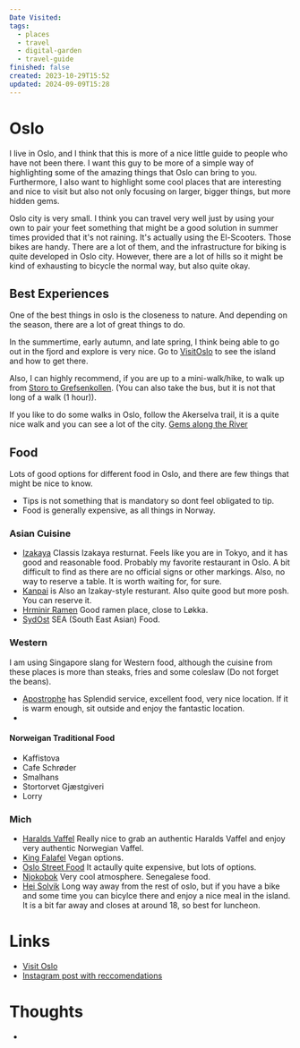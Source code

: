 ```yaml
---
Date Visited: 
tags:
  - places
  - travel
  - digital-garden
  - travel-guide
finished: false
created: 2023-10-29T15:52
updated: 2024-09-09T15:28
---
```

# Oslo
I live in Oslo, and I think that this is more of a nice little guide to people who have not been there.
I want this guy to be more of a simple way of highlighting some of the amazing things that Oslo can bring to you. Furthermore, I also want to highlight some cool places that are interesting and nice to visit but also not only focusing on larger, bigger things, but more hidden gems.

Oslo city is very small. I think you can travel very well just by using your own to pair your feet something that might be a good solution in summer times provided that it's not raining. It's actually using the El-Scooters. Those bikes are handy. There are a lot of them, and the infrastructure for biking is quite developed in Oslo city. However, there are a lot of hills so it might be kind of exhausting to bicycle the normal way, but also quite okay.


## Best Experiences
One of the best things in oslo is the closeness to nature. And depending on the season, there are a lot of great things to do. 

In the summertime, early autumn, and late spring, I think being able to go out in the fjord and explore is very nice.  Go to [VisitOslo](https://www.visitoslo.com/en/activities-and-attractions/boroughs/oslo-fjord/attractions/) to see the island and how to get there.

Also, I can highly recommend, if you are up to a mini-walk/hike, to walk up from [Storo to Grefsenkollen](https://www.google.no/maps/dir/Storo,+0485+Oslo/Grefsenkollen+restaurant,+Grefsenkollveien,+Oslo/@59.9517806,10.7822992,15z/data=!3m1!4b1!4m14!4m13!1m5!1m1!1s0x46416e3d2c622943:0xa5f44d3ec9090ff6!2m2!1d10.7784683!2d59.9447924!1m5!1m1!1s0x464171df7343b3df:0x4226d90f04122d3!2m2!1d10.8039787!2d59.9587824!3e2?entry=ttu&g_ep=EgoyMDI0MDkwNC4wIKXMDSoASAFQAw%3D%3D). (You can also take the bus, but it is not that long of a walk (1 hour)). 

If you like to do some walks in Oslo, follow the Akerselva trail, it is a quite nice walk and you can see a lot of the city.  [Gems along the River](https://www.visitoslo.com/en/articles/akerselva-river/)



## Food
Lots of good options for different food in Oslo, and there are few things that might be nice to know. 

- Tips is not something that is mandatory so dont feel obligated to tip. 
- Food is generally expensive, as all things in Norway. 


### Asian Cuisine

- [Izakaya](https://izakayaoslo.com/index-eng.html) Classis Izakaya resturnat. Feels like you are in Tokyo, and it has good and reasonable food. Probably my favorite restaurant in Oslo. A bit difficult to find as there are no official signs or other markings. Also, no way to reserve a table. It is worth waiting for, for sure.
- [Kanpai](https://www.kanpai.no/) is Also an Izakay-style resturant. Also quite good but more posh. You can reserve it. 
- [Hrminir Ramen](https://book.dinnerbooking.com/no/nb-NO/book/index/1838/22) Good ramen place, close to Løkka.
- [SydOst](https://www.sudost.no/booking) SEA  (South East Asian) Food. 

### Western 
I am using Singapore slang for Western food, although the cuisine from these places is more than steaks, fries and some coleslaw (Do not forget the beans).
- [Apostrophe](https://www.restaurant-apostrophe.com/) has Splendid service, excellent food, very nice location. If it is warm enough, sit outside and enjoy the fantastic location. 
- 
#### Norweigan Traditional Food
- Kaffistova
- Cafe Schrøder
- Smalhans
- Stortorvet Gjæstgiveri
- Lorry


### Mich


- [Haralds Vaffel](https://www.haraldsvaffel.no/) Really nice to grab an authentic Haralds Vaffel and enjoy very authentic Norwegian Vaffel.
- [King Falafel](https://no.tripadvisor.com/Restaurant_Review-g190479-d15850818-Reviews-King_Falafel-Oslo_Eastern_Norway.html) Vegan options.
- [Oslo Street Food](https://www.oslo-streetfood.no/) It actaully quite expensive, but lots of options. 
- [Njokobok](https://www.oslo-streetfood.no/) Very cool atmosphere. Senegalese food.
- [Hei Solvik](https://heisolvik.no/) Long way away from the rest of oslo, but if you have a bike and some time you can bicylce there and enjoy a nice meal in the island. It is a bit far away and closes at around 18, so best for luncheon. 
# Links
- [Visit Oslo](https://www.visitoslo.com/en/)
- [Instagram post with reccomendations](https://www.tinyknowledge.com/docs/Travel/Places/Oslo)

# Thoughts 
- 